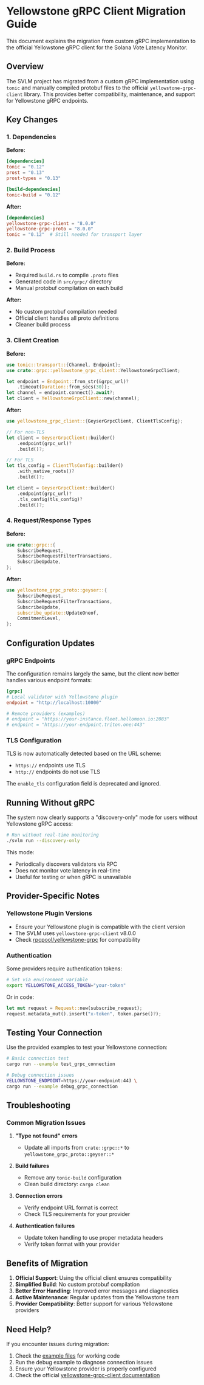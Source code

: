 # Yellowstone gRPC Client Migration Guide

This document explains the migration from custom gRPC implementation to the official Yellowstone gRPC client for the Solana Vote Latency Monitor.

## Overview

The SVLM project has migrated from a custom gRPC implementation using `tonic` and manually compiled protobuf files to the official `yellowstone-grpc-client` library. This provides better compatibility, maintenance, and support for Yellowstone gRPC endpoints.

## Key Changes

### 1. Dependencies

**Before:**
```toml
[dependencies]
tonic = "0.12"
prost = "0.13"
prost-types = "0.13"

[build-dependencies]
tonic-build = "0.12"
```

**After:**
```toml
[dependencies]
yellowstone-grpc-client = "8.0.0"
yellowstone-grpc-proto = "8.0.0"
tonic = "0.12"  # Still needed for transport layer
```

### 2. Build Process

**Before:**
- Required `build.rs` to compile `.proto` files
- Generated code in `src/grpc/` directory
- Manual protobuf compilation on each build

**After:**
- No custom protobuf compilation needed
- Official client handles all proto definitions
- Cleaner build process

### 3. Client Creation

**Before:**
```rust
use tonic::transport::{Channel, Endpoint};
use crate::grpc::yellowstone_grpc_client::YellowstoneGrpcClient;

let endpoint = Endpoint::from_str(&grpc_url)?
    .timeout(Duration::from_secs(30));
let channel = endpoint.connect().await?;
let client = YellowstoneGrpcClient::new(channel);
```

**After:**
```rust
use yellowstone_grpc_client::{GeyserGrpcClient, ClientTlsConfig};

// For non-TLS
let client = GeyserGrpcClient::builder()
    .endpoint(grpc_url)?
    .build()?;

// For TLS
let tls_config = ClientTlsConfig::builder()
    .with_native_roots()?
    .build()?;

let client = GeyserGrpcClient::builder()
    .endpoint(grpc_url)?
    .tls_config(tls_config)?
    .build()?;
```

### 4. Request/Response Types

**Before:**
```rust
use crate::grpc::{
    SubscribeRequest,
    SubscribeRequestFilterTransactions,
    SubscribeUpdate,
};
```

**After:**
```rust
use yellowstone_grpc_proto::geyser::{
    SubscribeRequest,
    SubscribeRequestFilterTransactions,
    SubscribeUpdate,
    subscribe_update::UpdateOneof,
    CommitmentLevel,
};
```

## Configuration Updates

### gRPC Endpoints

The configuration remains largely the same, but the client now better handles various endpoint formats:

```toml
[grpc]
# Local validator with Yellowstone plugin
endpoint = "http://localhost:10000"

# Remote providers (examples)
# endpoint = "https://your-instance.fleet.hellomoon.io:2083"
# endpoint = "https://your-endpoint.triton.one:443"
```

### TLS Configuration

TLS is now automatically detected based on the URL scheme:
- `https://` endpoints use TLS
- `http://` endpoints do not use TLS

The `enable_tls` configuration field is deprecated and ignored.

## Running Without gRPC

The system now clearly supports a "discovery-only" mode for users without Yellowstone gRPC access:

```bash
# Run without real-time monitoring
./svlm run --discovery-only
```

This mode:
- Periodically discovers validators via RPC
- Does not monitor vote latency in real-time
- Useful for testing or when gRPC is unavailable

## Provider-Specific Notes

### Yellowstone Plugin Versions
- Ensure your Yellowstone plugin is compatible with the client version
- The SVLM uses `yellowstone-grpc-client` v8.0.0
- Check [rpcpool/yellowstone-grpc](https://github.com/rpcpool/yellowstone-grpc) for compatibility

### Authentication
Some providers require authentication tokens:

```bash
# Set via environment variable
export YELLOWSTONE_ACCESS_TOKEN="your-token"
```

Or in code:
```rust
let mut request = Request::new(subscribe_request);
request.metadata_mut().insert("x-token", token.parse()?);
```

## Testing Your Connection

Use the provided examples to test your Yellowstone connection:

```bash
# Basic connection test
cargo run --example test_grpc_connection

# Debug connection issues
YELLOWSTONE_ENDPOINT=https://your-endpoint:443 \
cargo run --example debug_grpc_connection
```

## Troubleshooting

### Common Migration Issues

1. **"Type not found" errors**
   - Update all imports from `crate::grpc::*` to `yellowstone_grpc_proto::geyser::*`
   
2. **Build failures**
   - Remove any `tonic-build` configuration
   - Clean build directory: `cargo clean`
   
3. **Connection errors**
   - Verify endpoint URL format is correct
   - Check TLS requirements for your provider
   
4. **Authentication failures**
   - Update token handling to use proper metadata headers
   - Verify token format with your provider

## Benefits of Migration

1. **Official Support**: Using the official client ensures compatibility
2. **Simplified Build**: No custom protobuf compilation
3. **Better Error Handling**: Improved error messages and diagnostics
4. **Active Maintenance**: Regular updates from the Yellowstone team
5. **Provider Compatibility**: Better support for various Yellowstone providers

## Need Help?

If you encounter issues during migration:
1. Check the [example files](../examples/) for working code
2. Run the debug example to diagnose connection issues
3. Ensure your Yellowstone provider is properly configured
4. Check the official [yellowstone-grpc-client documentation](https://github.com/rpcpool/yellowstone-grpc)